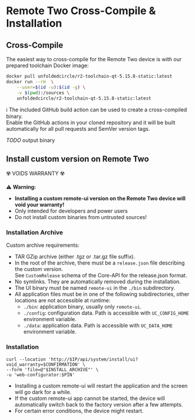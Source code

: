 # Remote Two Cross-Compile & Installation 

## Cross-Compile

The easiest way to cross-compile for the Remote Two device is with our prepared toolchain Docker image:

```bash
docker pull unfoldedcircle/r2-toolchain-qt-5.15.8-static:latest
docker run --rm  \
    --user=$(id -u):$(id -g) \
    -v $(pwd):/sources \
    unfoldedcircle/r2-toolchain-qt-5.15.8-static:latest
```

ℹ️ The included GitHub build action can be used to create a cross-compiled binary.  
Enable the GitHub actions in your cloned repository and it will be built automatically for all pull requests and SemVer version tags.

_TODO_ output binary

## Install custom version on Remote Two

☢️ VOIDS WARRANTY ☢️

⚠️ **Warning:**
- **Installing a custom remote-ui version on the Remote Two device will void your warranty!**
- Only intended for developers and power users
- Do not install custom binaries from untrusted sources!    

### Installation Archive

Custom archive requirements:
- TAR GZip archive (either .tgz or .tar.gz file suffix).
- In the root of the archive, there must be a `release.json` file describing the custom version.  
  See `CustomRelease` schema of the Core-API for the release.json format.
- No symlinks. They are automatically removed during the installation.
- The UI binary must be named `remote-ui` in the `./bin` subdirectory.
- All application files must be in one of the following subdirectories, other locations are not accessible at runtime:
  - `./bin`: application binary, usually only `remote-ui`.
  - `./config`: configuration data. Path is accessible with `UC_CONFIG_HOME` environment variable.
  - `./data`: application data. Path is accessible with `UC_DATA_HOME` environment variable.

### Installation

```console
curl --location 'http://$IP/api/system/install/ui?void_warranty=$CONFIRMATION' \
--form 'file=@"$INSTALL_ARCHIVE"' \
-u 'web-configurator:$PIN'
```

- Installing a custom remote-ui will restart the application and the screen will go dark for a while.
- If the custom remote-ui app cannot be started, the device will automatically switch back to the factory version after a few attempts.
- For certain error conditions, the device might restart.
